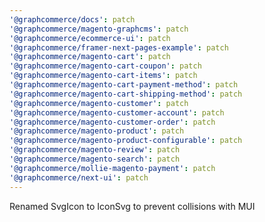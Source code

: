 ```yaml
---
'@graphcommerce/docs': patch
'@graphcommerce/magento-graphcms': patch
'@graphcommerce/ecommerce-ui': patch
'@graphcommerce/framer-next-pages-example': patch
'@graphcommerce/magento-cart': patch
'@graphcommerce/magento-cart-coupon': patch
'@graphcommerce/magento-cart-items': patch
'@graphcommerce/magento-cart-payment-method': patch
'@graphcommerce/magento-cart-shipping-method': patch
'@graphcommerce/magento-customer': patch
'@graphcommerce/magento-customer-account': patch
'@graphcommerce/magento-customer-order': patch
'@graphcommerce/magento-product': patch
'@graphcommerce/magento-product-configurable': patch
'@graphcommerce/magento-review': patch
'@graphcommerce/magento-search': patch
'@graphcommerce/mollie-magento-payment': patch
'@graphcommerce/next-ui': patch
---
```


Renamed SvgIcon to IconSvg to prevent collisions with MUI
